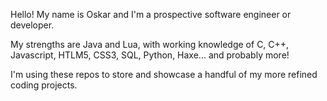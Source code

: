 Hello! My name is Oskar and I'm a prospective software engineer or developer.

My strengths are Java and Lua, with working knowledge of C, C++, Javascript, HTLM5, CSS3, SQL, Python, Haxe... and probably more!

I'm using these repos to store and showcase a handful of my more refined coding projects.

<!---
OskarPC/OskarPC is a ✨ special ✨ repository because its `README.md` (this file) appears on your GitHub profile.
You can click the Preview link to take a look at your changes.
--->
